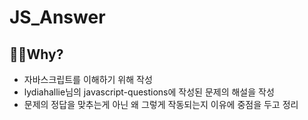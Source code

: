 # JS_Answer

## 🤷‍♂️Why?
* 자바스크립트를 이해하기 위해 작성
* lydiahallie님의 javascript-questions에 작성된 문제의 해설을 작성
* 문제의 정답을 맞추는게 아닌 왜 그렇게 작동되는지 이유에 중점을 두고 정리

